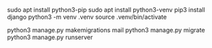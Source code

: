 sudo apt install python3-pip
sudo apt install python3-venv
pip3 install django
python3 -m venv .venv
source .venv/bin/activate

python3 manage.py makemigrations mail
python3 manage.py migrate
python3 manage.py runserver